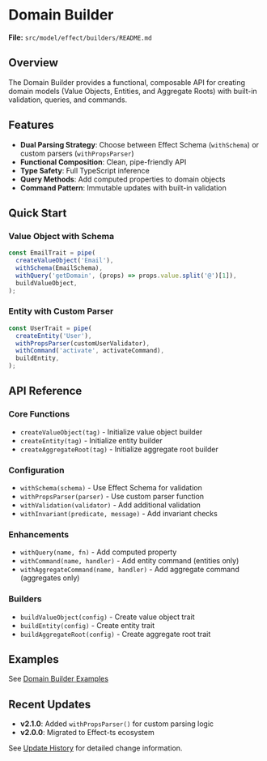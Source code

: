 # Domain Builder

**File:** `src/model/effect/builders/README.md`

## Overview

The Domain Builder provides a functional, composable API for creating domain models (Value Objects, Entities, and Aggregate Roots) with built-in validation, queries, and commands.

## Features

- **Dual Parsing Strategy**: Choose between Effect Schema (`withSchema`) or custom parsers (`withPropsParser`)
- **Functional Composition**: Clean, pipe-friendly API
- **Type Safety**: Full TypeScript inference
- **Query Methods**: Add computed properties to domain objects
- **Command Pattern**: Immutable updates with built-in validation

## Quick Start

### Value Object with Schema

```typescript
const EmailTrait = pipe(
  createValueObject('Email'),
  withSchema(EmailSchema),
  withQuery('getDomain', (props) => props.value.split('@')[1]),
  buildValueObject,
);
```

### Entity with Custom Parser

```typescript
const UserTrait = pipe(
  createEntity('User'),
  withPropsParser(customUserValidator),
  withCommand('activate', activateCommand),
  buildEntity,
);
```

## API Reference

### Core Functions

- `createValueObject(tag)` - Initialize value object builder
- `createEntity(tag)` - Initialize entity builder
- `createAggregateRoot(tag)` - Initialize aggregate root builder

### Configuration

- `withSchema(schema)` - Use Effect Schema for validation
- `withPropsParser(parser)` - Use custom parser function
- `withValidation(validator)` - Add additional validation
- `withInvariant(predicate, message)` - Add invariant checks

### Enhancements

- `withQuery(name, fn)` - Add computed property
- `withCommand(name, handler)` - Add entity command (entities only)
- `withAggregateCommand(name, handler)` - Add aggregate command (aggregates only)

### Builders

- `buildValueObject(config)` - Create value object trait
- `buildEntity(config)` - Create entity trait
- `buildAggregateRoot(config)` - Create aggregate root trait

## Examples

See [Domain Builder Examples](../../../docs/guides/examples/domain-builder-examples.md)

## Recent Updates

- **v2.1.0**: Added `withPropsParser()` for custom parsing logic
- **v2.0.0**: Migrated to Effect-ts ecosystem

See [Update History](../../../docs/updates/) for detailed change information.
